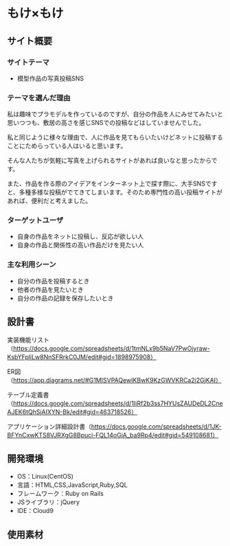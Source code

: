 # もけ×もけ

## サイト概要

### サイトテーマ

- 模型作品の写真投稿SNS

### テーマを選んだ理由

私は趣味でプラモデルを作っているのですが、自分の作品を人にみせてみたいと思いつつも、敷居の高さを感じSNSでの投稿などはしていませんでした。

私と同じように様々な理由で、人に作品を見てもらいたいけどネットに投稿することにためらっている人はいると思います。

そんな人たちが気軽に写真を上げられるサイトがあれば良いなと思ったからです。

また、作品を作る際のアイデアをインターネット上で探す際に、大手SNSですと、多種多様な投稿がでてきてしまいます。そのため専門性の高い投稿サイトがあれば、便利だと考えました。

### ターゲットユーザ

- 自身の作品をネットに投稿し、反応が欲しい人
- 自身の作品と関係性の高い作品だけを見たい人

### 主な利用シーン

- 自分の作品を投稿するとき
- 他者の作品を見たいとき
- 自分の作品の記録を保存したいとき

## 設計書

実装機能リスト（https://docs.google.com/spreadsheets/d/1tmNLx9b5NaV7PwOjyraw-KsbYFpliLw8NnSFRrkC0JM/edit#gid=1898975908）

ER図（https://app.diagrams.net/#G1MISVPAQewIKBwK9KzGWVKRCa2i2GjKAI）

テーブル定義書（https://docs.google.com/spreadsheets/d/1IiRf2b3ss7HYUsZAUDeDL2CneAJEK6tQhSjAIXYN-Bk/edit#gid=463718526）

アプリケーション詳細設計書（https://docs.google.com/spreadsheets/d/1JK-BFYnCxwKTS8VJRXgG8Bpuci-FQL14oGiA_ba9Rp4/edit#gid=549108681）

## 開発環境

- OS：Linux(CentOS)
- 言語：HTML,CSS,JavaScript,Ruby,SQL
- フレームワーク：Ruby on Rails
- JSライブラリ：jQuery
- IDE：Cloud9

## 使用素材

